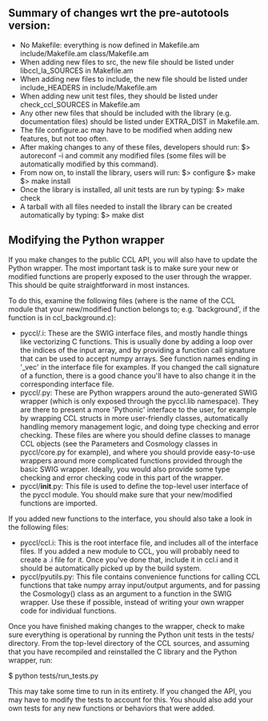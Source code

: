 Summary of changes wrt the pre-autotools version:
---------------------------------------------------------
 - No Makefile: everything is now defined in
     Makefile.am
     include/Makefile.am
     class/Makefile.am
 - When adding new files to src, the new file should
   be listed under libccl_la_SOURCES in Makefile.am
 - When adding new files to include, the new file 
   should be listed under include_HEADERS in
   include/Makefile.am
 - When adding new unit test files, they should be
   listed under check_ccl_SOURCES in Makefile.am
 - Any other new files that should be included with
   the library (e.g. documentation files) should be
   listed under EXTRA_DIST in Makefile.am.
 - The file configure.ac may have to be modified when
   adding new features, but not too often.
 - After making changes to any of these files, developers
   should run:
      $> autoreconf -i
   and commit any modified files (some files will be
   automatically modified by this command).
 - From now on, to install the library, users will run:
     $> configure <options>
     $> make
     $> make install
 - Once the library is installed, all unit tests are
   run by typing:
     $> make check
 - A tarball with all files needed to install the library
   can be created automatically by typing:
     $> make dist

Modifying the Python wrapper
---------------------------------------------------------
If you make changes to the public CCL API, you will also have to update the 
Python wrapper. The most important task is to make sure your new or modified 
functions are properly exposed to the user through the wrapper. This should be 
quite straightforward in most instances.

To do this, examine the following files (where <modulename> is the name of the 
CCL module that your new/modified function belongs to; e.g. 'background', if the 
function is in ccl_background.c):

 - pyccl/<modulename>.i: These are the SWIG interface files, and mostly handle 
   things like vectorizing C functions. This is usually done by adding a loop 
   over the indices of the input array, and by providing a function call 
   signature that can be used to accept numpy arrays. See function names ending 
   in '_vec' in the interface file for examples. If you changed the call 
   signature of a function, there is a good chance you'll have to also change 
   it in the corresponding interface file.
 - pyccl/<modulename>.py: These are Python wrappers around the auto-generated 
   SWIG wrapper (which is only exposed through the pyccl.lib namespace). They 
   are there to present a more 'Pythonic' interface to the user, for example by 
   wrapping CCL structs in more user-friendly classes, automatically handling 
   memory management logic, and doing type checking and error checking.
   These files are where you should define classes to manage CCL objects (see 
   the Parameters and Cosmology classes in pyccl/core.py for example), and 
   where you should provide easy-to-use wrappers around more complicated 
   functions provided through the basic SWIG wrapper. Ideally, you would also 
   provide some type checking and error checking code in this part of the 
   wrapper.
 - pyccl/__init__.py: This file is used to define the top-level user interface 
   of the pyccl module. You should make sure that your new/modified functions 
   are imported.

If you added new functions to the interface, you should also take a look in 
the following files:

 - pyccl/ccl.i: This is the root interface file, and includes all of the 
   interface files. If you added a new module to CCL, you will probably need to 
   create a <modulename>.i file for it. Once you've done that, include it in 
   ccl.i and it should be automatically picked up by the build system.
 - pyccl/pyutils.py: This file contains convenience functions for calling CCL 
   functions that take numpy array input/output arguments, and for passing the 
   Cosmology() class as an argument to a function in the SWIG wrapper. Use 
   these if possible, instead of writing your own wrapper code for individual 
   functions.

Once you have finished making changes to the wrapper, check to make sure 
everything is operational by running the Python unit tests in the tests/ 
directory. From the top-level directory of the CCL sources, and assuming that 
you have recompiled and reinstalled the C library and the Python wrapper, run:

  $ python tests/run_tests.py

This may take some time to run in its entirety. If you changed the API, you may 
have to modify the tests to account for this. You should also add your own 
tests for any new functions or behaviors that were added.

